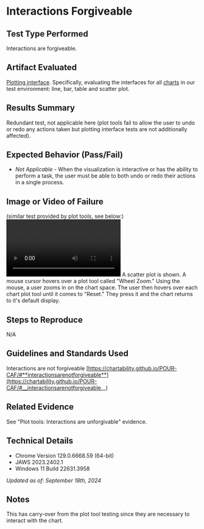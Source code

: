 # Interactions Forgiveable

## Test Type Performed

Interactions are forgiveable.

## Artifact Evaluated

[Plotting interface](https://docs.bokeh.org/en/latest/docs/user_guide/basic.html#ug-basic). Specifically, evaluating the interfaces for all [charts](https://quansight-labs.github.io/bokeh-a11y-audit/#_ts1723552414769) in our test environment: line, bar, table and scatter plot.

## Results Summary

Redundant test, not applicable here (plot tools fail to allow the user to undo or redo any actions taken but plotting interface tests are not additionally affected).

## Expected Behavior (Pass/Fail)

- _Not Applicable_ - When the visualization is interactive or has the ability to perform a task, the user must be able to both undo or redo their actions in a single process.

## Image or Video of Failure

(similar test provided by plot tools, see below:)
<video controls src="./assets/plot-tools_interactions-forgiveable.mp4" title="Plot-tools_Interactions-Forgiveable"></video>
A scatter plot is shown. A mouse cursor hovers over a plot tool called "Wheel Zoom." Using the mouse, a user zooms in on the chart space. The user then hovers over each chart plot tool until it comes to "Reset." They press it and the chart returns to it's default display.

## Steps to Reproduce

N/A

## Guidelines and Standards Used

Interactions are not forgiveable [https://chartability.github.io/POUR-CAF/#**interactionsarenotforgiveable**](https://chartability.github.io/POUR-CAF/#__interactionsarenotforgiveable__)

## Related Evidence

See "Plot tools: Interactions are unforgivable" evidence.

<!-- ## Known or Documented Issues
(If there is already a github issue created for this test or a related test, it will be listed here.) -->

## Technical Details

- Chrome Version 129.0.6668.59 (64-bit)
- JAWS 2023.2402.1
- Windows 11 Build 22631.3958

_Updated as of: September 18th, 2024_

## Notes

This has carry-over from the plot tool testing since they are necessary to interact with the chart.
